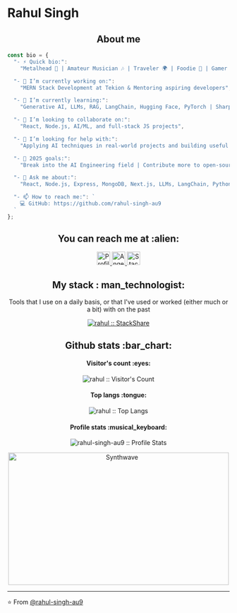 # Rahul Singh

<h2 align="center">About me</h2>

```Javascript
const bio = {
  "- ⚡ Quick bio:": 
    "Metalhead 🎸 | Amateur Musician 🎶 | Traveler 🌍 | Foodie 🍜 | Gamer 🎮 | Coder 💻 | Dog Lover 🐱 | Sports Fan 🏏",

  "- 🔭 I’m currently working on:": 
    "MERN Stack Development at Tekion & Mentoring aspiring developers",

  "- 🌱 I’m currently learning:": 
    "Generative AI, LLMs, RAG, LangChain, Hugging Face, PyTorch | Sharpening frontend skills (Next.js, Gatsby, Deno)",

  "- 👯 I’m looking to collaborate on:": 
    "React, Node.js, AI/ML, and full-stack JS projects",

  "- 🤔 I’m looking for help with:": 
    "Applying AI techniques in real-world projects and building useful AI tools",

  "- 🎯 2025 goals:": 
    "Break into the AI Engineering field | Contribute more to open-source AI projects",

  "- 💬 Ask me about:": 
    "React, Node.js, Express, MongoDB, Next.js, LLMs, LangChain, Python, PyTorch, Git, VSCode, REST APIs",

  "- 📫 How to reach me:": `
    💻 GitHub: https://github.com/rahul-singh-au9
  `
};
```

<h2 align="center">You can reach me at :alien:</h2>

<p align="center">
  <a href="https://rahulsg.netlify.app/">
    <img src="https://i.ibb.co/mR1TTRj/favicon-32x32.png" alt="Profile" height="30" width="30">
  </a>

  <a href="https://stackoverflow.com/users/story/10734716">
    <img src="https://www.vectorlogo.zone/logos/stackoverflow/stackoverflow-icon.svg" alt="Angel Santiago Jaime Zavala's Stack Overflow Profile" height="30" width="30">
  </a>
  
  <a href="https://stackshare.io/rahulsg1508">
    <img src="https://cdn.worldvectorlogo.com/logos/stackshare.svg" alt="StackShare Profile" height="30" width="30">
  </a>

</p>

<h2 align="center">My stack : man_technologist: </h2>

<p align="center"> Tools that I use on a daily basis, or that I've used or worked (either much or a bit) with on the past </p>
<p align="center">
  <a href="https://stackshare.io/rahulsg1508">
    <img src="http://img.shields.io/badge/tech-stack-0690fa.svg?style=flat" alt="rahul :: StackShare" />
  </a>
</p>

<h2 align="center">Github stats :bar_chart:</h2>

<h4 align="center">Visitor's count :eyes:</h4>

<p align="center"><img src="https://profile-counter.glitch.me/{rahul-singh-au9}/count.svg" alt="rahul :: Visitor's Count" /></p>

<h4 align="center">Top langs :tongue:</h4>

<p align="center"><img src="https://github-readme-stats.vercel.app/api/top-langs/?username=rahul-singh-au9&langs_count=10&theme=tokyonight&layout=compact" alt="rahul :: Top Langs" /></p>

<h4 align="center">Profile stats :musical_keyboard:</h4>

<p align="center"><img src="https://github-readme-stats.vercel.app/api?username=rahul-singh-au9&show_icons=true&theme=synthwave" alt="rahul-singh-au9 :: Profile Stats" /></p>

<p align="center"><img src="https://thumbs.gfycat.com/GoodnaturedFondGaur-size_restricted.gif" alt="Synthwave" height="300" width="500"></p>


---

⭐️ From [@rahul-singh-au9](https://github.com/rahul-singh-au9)
